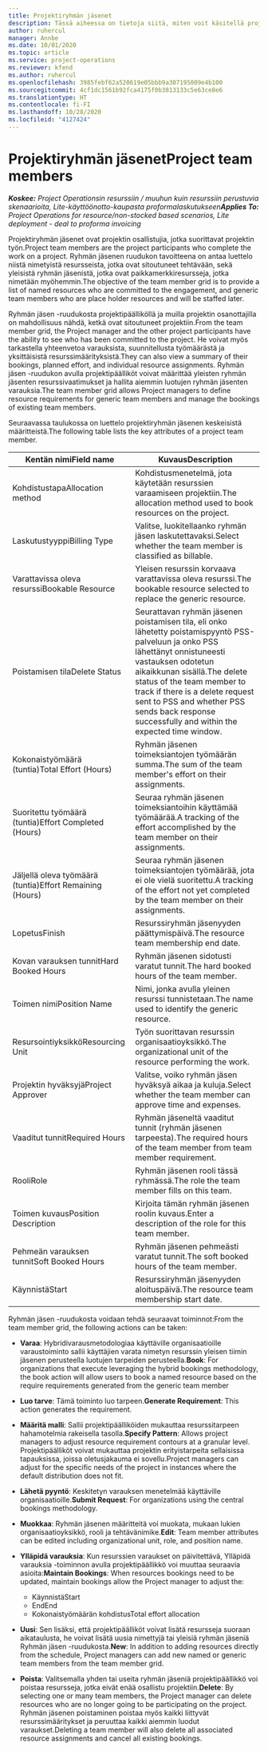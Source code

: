 ```yaml
---
title: Projektiryhmän jäsenet
description: Tässä aiheessa on tietoja siitä, miten voit käsitellä projektiryhmän jäsenen tietoja, määritteitä ja aikataulutusta.
author: ruhercul
manager: Annbe
ms.date: 10/01/2020
ms.topic: article
ms.service: project-operations
ms.reviewer: kfend
ms.author: ruhercul
ms.openlocfilehash: 3985febf62a520619e05bbb9a307195009e4b100
ms.sourcegitcommit: 4cf1dc1561b92fca4175f0b3813133c5e63ce8e6
ms.translationtype: HT
ms.contentlocale: fi-FI
ms.lasthandoff: 10/28/2020
ms.locfileid: "4127424"
---
```

# <a name="project-team-members"></a><span data-ttu-id="cd5db-103">Projektiryhmän jäsenet</span><span class="sxs-lookup"><span data-stu-id="cd5db-103">Project team members</span></span>

<span data-ttu-id="cd5db-104">_**Koskee:** Project Operationsin resurssiin / muuhun kuin resurssiin perustuvia skenaarioita, Lite-käyttöönotto-kaupasta proformalaskutukseen_</span><span class="sxs-lookup"><span data-stu-id="cd5db-104">_**Applies To:** Project Operations for resource/non-stocked based scenarios, Lite deployment - deal to proforma invoicing_</span></span>

<span data-ttu-id="cd5db-105">Projektiryhmän jäsenet ovat projektin osallistujia, jotka suorittavat projektin työn.</span><span class="sxs-lookup"><span data-stu-id="cd5db-105">Project team members are the project participants who complete the work on a project.</span></span> <span data-ttu-id="cd5db-106">Ryhmän jäsenen ruudukon tavoitteena on antaa luettelo niistä nimetyistä resursseista, jotka ovat sitoutuneet tehtävään, sekä yleisistä ryhmän jäsenistä, jotka ovat paikkamerkkiresursseja, jotka nimetään myöhemmin.</span><span class="sxs-lookup"><span data-stu-id="cd5db-106">The objective of the team member grid is to provide a list of named resources who are committed to the engagement, and generic team members who are place holder resources and will be staffed later.</span></span>

<span data-ttu-id="cd5db-107">Ryhmän jäsen -ruudukosta projektipäälliköllä ja muilla projektin osanottajilla on mahdollisuus nähdä, ketkä ovat sitoutuneet projektiin.</span><span class="sxs-lookup"><span data-stu-id="cd5db-107">From the team member grid, the Project manager and the other project participants have the ability to see who has been committed to the project.</span></span> <span data-ttu-id="cd5db-108">He voivat myös tarkastella yhteenvetoa varauksista, suunnitellusta työmäärästä ja yksittäisistä resurssimäärityksistä.</span><span class="sxs-lookup"><span data-stu-id="cd5db-108">They can also view a summary of their bookings, planned effort, and individual resource assignments.</span></span> <span data-ttu-id="cd5db-109">Ryhmän jäsen -ruudukon avulla projektipäälliköt voivat määrittää yleisten ryhmän jäsenten resurssivaatimukset ja hallita aiemmin luotujen ryhmän jäsenten varauksia.</span><span class="sxs-lookup"><span data-stu-id="cd5db-109">The team member grid allows Project managers to define resource requirements for generic team members and manage the bookings of existing team members.</span></span>

<span data-ttu-id="cd5db-110">Seuraavassa taulukossa on luettelo projektiryhmän jäsenen keskeisistä määritteistä.</span><span class="sxs-lookup"><span data-stu-id="cd5db-110">The following table lists the key attributes of a project team member.</span></span>

| <span data-ttu-id="cd5db-111">Kentän nimi</span><span class="sxs-lookup"><span data-stu-id="cd5db-111">Field name</span></span>          | <span data-ttu-id="cd5db-112">Kuvaus</span><span class="sxs-lookup"><span data-stu-id="cd5db-112">Description</span></span>                                                                                                                                                                  |
|--------------------------|-----------------------------------------------------------------------------------------------------------------------------------------------------------------------------------|
| <span data-ttu-id="cd5db-113">Kohdistustapa</span><span class="sxs-lookup"><span data-stu-id="cd5db-113">Allocation method</span></span>        | <span data-ttu-id="cd5db-114">Kohdistusmenetelmä, jota käytetään resurssien varaamiseen projektiin.</span><span class="sxs-lookup"><span data-stu-id="cd5db-114">The allocation method used to book resources on the project.</span></span>                                                                         |
| <span data-ttu-id="cd5db-115">Laskutustyyppi</span><span class="sxs-lookup"><span data-stu-id="cd5db-115">Billing Type</span></span>             | <span data-ttu-id="cd5db-116">Valitse, luokitellaanko ryhmän jäsen laskutettavaksi.</span><span class="sxs-lookup"><span data-stu-id="cd5db-116">Select whether the team member is classified as billable.</span></span>                                                                                                                                       |
| <span data-ttu-id="cd5db-117">Varattavissa oleva resurssi</span><span class="sxs-lookup"><span data-stu-id="cd5db-117">Bookable Resource</span></span>        | <span data-ttu-id="cd5db-118">Yleisen resurssin korvaava varattavissa oleva resurssi.</span><span class="sxs-lookup"><span data-stu-id="cd5db-118">The bookable resource selected to replace the generic resource.</span></span>                                                                                                                   |
| <span data-ttu-id="cd5db-119">Poistamisen tila</span><span class="sxs-lookup"><span data-stu-id="cd5db-119">Delete Status</span></span>            | <span data-ttu-id="cd5db-120">Seurattavan ryhmän jäsenen poistamisen tila, eli onko lähetetty poistamispyyntö PSS-palveluun ja onko PSS lähettänyt onnistuneesti vastauksen odotetun aikaikkunan sisällä.</span><span class="sxs-lookup"><span data-stu-id="cd5db-120">The delete status of the team member to track if there is a delete request sent to PSS and whether PSS sends back response successfully and within the expected time window.</span></span> |
| <span data-ttu-id="cd5db-121">Kokonaistyömäärä (tuntia)</span><span class="sxs-lookup"><span data-stu-id="cd5db-121">Total Effort (Hours)</span></span>     | <span data-ttu-id="cd5db-122">Ryhmän jäsenen toimeksiantojen työmäärän summa.</span><span class="sxs-lookup"><span data-stu-id="cd5db-122">The sum of the team member's effort on their assignments.</span></span>                                                                                                                         |
| <span data-ttu-id="cd5db-123">Suoritettu työmäärä (tuntia)</span><span class="sxs-lookup"><span data-stu-id="cd5db-123">Effort Completed (Hours)</span></span> | <span data-ttu-id="cd5db-124">Seuraa ryhmän jäsenen toimeksiantoihin käyttämää työmäärää.</span><span class="sxs-lookup"><span data-stu-id="cd5db-124">A tracking of the effort accomplished by the team member on their assignments.</span></span>                                                                                           |
| <span data-ttu-id="cd5db-125">Jäljellä oleva työmäärä (tuntia)</span><span class="sxs-lookup"><span data-stu-id="cd5db-125">Effort Remaining (Hours)</span></span> | <span data-ttu-id="cd5db-126">Seuraa ryhmän jäsenen toimeksiantojen työmäärää, jota ei ole vielä suoritettu.</span><span class="sxs-lookup"><span data-stu-id="cd5db-126">A tracking of the effort not yet completed by the team member on their assignments.</span></span>                                                                                    |
| <span data-ttu-id="cd5db-127">Lopetus</span><span class="sxs-lookup"><span data-stu-id="cd5db-127">Finish</span></span>                   | <span data-ttu-id="cd5db-128">Resurssiryhmän jäsenyyden päättymispäivä.</span><span class="sxs-lookup"><span data-stu-id="cd5db-128">The resource team membership end date.</span></span>                                                                                                                                            |
| <span data-ttu-id="cd5db-129">Kovan varauksen tunnit</span><span class="sxs-lookup"><span data-stu-id="cd5db-129">Hard Booked Hours</span></span>        | <span data-ttu-id="cd5db-130">Ryhmän jäsenen sidotusti varatut tunnit.</span><span class="sxs-lookup"><span data-stu-id="cd5db-130">The hard booked hours of the team member.</span></span>                                                                                                                                                                |
| <span data-ttu-id="cd5db-131">Toimen nimi</span><span class="sxs-lookup"><span data-stu-id="cd5db-131">Position Name</span></span>            | <span data-ttu-id="cd5db-132">Nimi, jonka avulla yleinen resurssi tunnistetaan.</span><span class="sxs-lookup"><span data-stu-id="cd5db-132">The name used to identify the generic resource.</span></span>                                                                                                                                   |
| <span data-ttu-id="cd5db-133">Resursointiyksikkö</span><span class="sxs-lookup"><span data-stu-id="cd5db-133">Resourcing Unit</span></span>          | <span data-ttu-id="cd5db-134">Työn suorittavan resurssin organisaatioyksikkö.</span><span class="sxs-lookup"><span data-stu-id="cd5db-134">The organizational unit of the resource performing the work.</span></span>                                                                                                                      |
| <span data-ttu-id="cd5db-135">Projektin hyväksyjä</span><span class="sxs-lookup"><span data-stu-id="cd5db-135">Project Approver</span></span>         | <span data-ttu-id="cd5db-136">Valitse, voiko ryhmän jäsen hyväksyä aikaa ja kuluja.</span><span class="sxs-lookup"><span data-stu-id="cd5db-136">Select whether the team member can approve time and expenses.</span></span>                                                                                                                     |
| <span data-ttu-id="cd5db-137">Vaaditut tunnit</span><span class="sxs-lookup"><span data-stu-id="cd5db-137">Required Hours</span></span>           | <span data-ttu-id="cd5db-138">Ryhmän jäseneltä vaaditut tunnit (ryhmän jäsenen tarpeesta).</span><span class="sxs-lookup"><span data-stu-id="cd5db-138">The required hours of the team member from team member requirement.</span></span>                                                                                                                       |
| <span data-ttu-id="cd5db-139">Rooli</span><span class="sxs-lookup"><span data-stu-id="cd5db-139">Role</span></span>                     | <span data-ttu-id="cd5db-140">Ryhmän jäsenen rooli tässä ryhmässä.</span><span class="sxs-lookup"><span data-stu-id="cd5db-140">The role the team member fills on this team.</span></span>                                                                                                                                |
| <span data-ttu-id="cd5db-141">Toimen kuvaus</span><span class="sxs-lookup"><span data-stu-id="cd5db-141">Position Description</span></span>     | <span data-ttu-id="cd5db-142">Kirjoita tämän ryhmän jäsenen roolin kuvaus.</span><span class="sxs-lookup"><span data-stu-id="cd5db-142">Enter a description of the role for this team member.</span></span>                                                                                                                             |
| <span data-ttu-id="cd5db-143">Pehmeän varauksen tunnit</span><span class="sxs-lookup"><span data-stu-id="cd5db-143">Soft Booked Hours</span></span>        | <span data-ttu-id="cd5db-144">Ryhmän jäsenen pehmeästi varatut tunnit.</span><span class="sxs-lookup"><span data-stu-id="cd5db-144">The soft booked hours of the team member.</span></span>                                                                                                                                                                 |
| <span data-ttu-id="cd5db-145">Käynnistä</span><span class="sxs-lookup"><span data-stu-id="cd5db-145">Start</span></span>                    | <span data-ttu-id="cd5db-146">Resurssiryhmän jäsenyyden aloituspäivä.</span><span class="sxs-lookup"><span data-stu-id="cd5db-146">The resource team membership start date.</span></span>                                                                                                                                          |

<span data-ttu-id="cd5db-147">Ryhmän jäsen -ruudukosta voidaan tehdä seuraavat toiminnot:</span><span class="sxs-lookup"><span data-stu-id="cd5db-147">From the team member grid, the following actions can be taken:</span></span>

- <span data-ttu-id="cd5db-148">**Varaa**: Hybridivarausmetodologiaa käyttäville organisaatioille varaustoiminto sallii käyttäjien varata nimetyn resurssin yleisen tiimin jäsenen perusteella luotujen tarpeiden perusteella.</span><span class="sxs-lookup"><span data-stu-id="cd5db-148">**Book**: For organizations that execute leveraging the hybrid bookings methodology, the book action will allow users to book a named resource based on the require requirements generated from the generic team member</span></span>
- <span data-ttu-id="cd5db-149">**Luo tarve**: Tämä toiminto luo tarpeen.</span><span class="sxs-lookup"><span data-stu-id="cd5db-149">**Generate Requirement**: This action generates the requirement.</span></span>
- <span data-ttu-id="cd5db-150">**Määritä malli**: Sallii projektipäälliköiden mukauttaa resurssitarpeen hahamotelmia rakeisella tasolla.</span><span class="sxs-lookup"><span data-stu-id="cd5db-150">**Specify Pattern**: Allows project managers to adjust resource requirement contours at a granular level.</span></span> <span data-ttu-id="cd5db-151">Projektipäälliköt voivat mukauttaa projektin erityistarpeita sellaisissa tapauksissa, joissa oletusjakauma ei sovellu.</span><span class="sxs-lookup"><span data-stu-id="cd5db-151">Project managers can adjust for the specific needs of the project in instances where the default distribution does not fit.</span></span>
- <span data-ttu-id="cd5db-152">**Lähetä pyyntö**: Keskitetyn varauksen menetelmää käyttäville organisaatioille.</span><span class="sxs-lookup"><span data-stu-id="cd5db-152">**Submit Request**: For organizations using the central bookings methodology.</span></span>
- <span data-ttu-id="cd5db-153">**Muokkaa**: Ryhmän jäsenen määritteitä voi muokata, mukaan lukien organisaatioyksikkö, rooli ja tehtävänimike.</span><span class="sxs-lookup"><span data-stu-id="cd5db-153">**Edit**: Team member attributes can be edited including organizational unit, role, and position name.</span></span>
- <span data-ttu-id="cd5db-154">**Ylläpidä varauksia**: Kun resurssien varaukset on päivitettävä, Ylläpidä varauksia -toiminnon avulla projektipäällikkö voi muuttaa seuraavia asioita:</span><span class="sxs-lookup"><span data-stu-id="cd5db-154">**Maintain Bookings**: When resources bookings need to be updated, maintain bookings allow the Project manager to adjust the:</span></span>

    - <span data-ttu-id="cd5db-155">Käynnistä</span><span class="sxs-lookup"><span data-stu-id="cd5db-155">Start</span></span>
    - <span data-ttu-id="cd5db-156">End</span><span class="sxs-lookup"><span data-stu-id="cd5db-156">End</span></span>
    - <span data-ttu-id="cd5db-157">Kokonaistyömäärän kohdistus</span><span class="sxs-lookup"><span data-stu-id="cd5db-157">Total effort allocation</span></span>

- <span data-ttu-id="cd5db-158">**Uusi**: Sen lisäksi, että projektipäälliköt voivat lisätä resursseja suoraan aikataulusta, he voivat lisätä uusia nimettyjä tai yleisiä ryhmän jäseniä Ryhmän jäsen -ruudukosta.</span><span class="sxs-lookup"><span data-stu-id="cd5db-158">**New**: In addition to adding resources directly from the schedule, Project managers can add new named or generic team members from the team member grid.</span></span>
- <span data-ttu-id="cd5db-159">**Poista**: Valitsemalla yhden tai useita ryhmän jäseniä projektipäällikkö voi poistaa resursseja, jotka eivät enää osallistu projektiin.</span><span class="sxs-lookup"><span data-stu-id="cd5db-159">**Delete**: By selecting one or many team members, the Project manager can delete resources who are no longer going to be participating on the project.</span></span> <span data-ttu-id="cd5db-160">Ryhmän jäsenen poistaminen poistaa myös kaikki liittyvät resurssimääritykset ja peruuttaa kaikki aiemmin luodut varaukset.</span><span class="sxs-lookup"><span data-stu-id="cd5db-160">Deleting a team member will also delete all associated resource assignments and  cancel all existing bookings.</span></span>
